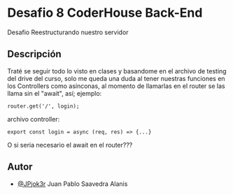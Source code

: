 
# Desafio 8 CoderHouse Back-End

Desafio Reestructurando nuestro servidor

## Descripción

Traté se seguir todo lo visto en clases y basandome en el archivo de testing del drive del curso,
solo me queda una duda al tener nuestras funciones en los Controllers como asínconas, al momento de llamarlas 
en el router se las llama sin el "await", así;
ejemplo:
```
router.get('/', login);
```

archivo controller:
```
export const login = async (req, res) => {...}
```
O si seria necesario el await en el router???

## Autor

- [@JPjok3r](https://github.com/JPjok3r) Juan Pablo Saavedra Alanis



